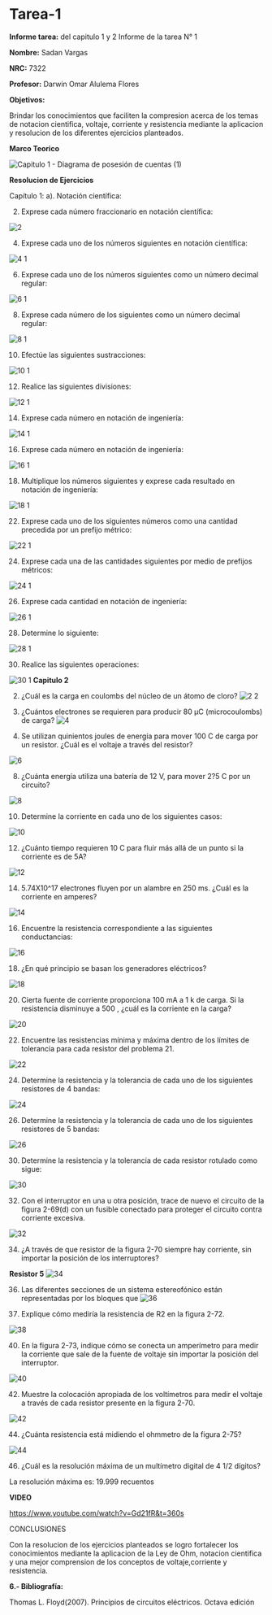    # Tarea-1
**Informe tarea:** del capitulo 1 y 2 Informe de la tarea N° 1

**Nombre:** Sadan Vargas

**NRC:** 7322

**Profesor:** Darwin Omar Alulema Flores

**Objetivos:**

Brindar los conocimientos que faciliten la compresion acerca de los temas de notacion cientifica, voltaje, corriente y resistencia mediante la aplicacion y resolucion de los diferentes ejercicios planteados.

**Marco Teorico**

![Capitulo 1 - Diagrama de posesión de cuentas (1)](https://user-images.githubusercontent.com/106253679/170405885-c301938f-ddde-408c-836e-364e062de453.png)

**Resolucion de Ejercicios**


Capítulo 1:
a). Notación científica:

2. Exprese cada número fraccionario en notación científica: 

 ![2](https://user-images.githubusercontent.com/106253679/170389417-ab4aaedc-705a-4b32-b05c-86c1a5091993.png)

4. Exprese cada uno de los números siguientes en notación científica:

 ![4 1](https://user-images.githubusercontent.com/106253679/170389468-940d58bc-d259-405a-bd42-5d547c15cdc8.png)

6. Exprese cada uno de los números siguientes como un número decimal regular:
 
![6 1](https://user-images.githubusercontent.com/106253679/170390222-a540597d-9ee8-4cbf-a98d-54456d3a590c.png)

8. Exprese cada número de los siguientes como un número decimal regular:
 
![8 1](https://user-images.githubusercontent.com/106253679/170390224-01aad6a0-19c1-46f1-89c0-3d1d0c026f9b.png)

10. Efectúe las siguientes sustracciones:

![10 1](https://user-images.githubusercontent.com/106253679/170390225-3405e461-8a44-496c-9ffc-9f0f2335d326.png)

12. Realice las siguientes divisiones:

![12 1](https://user-images.githubusercontent.com/106253679/170390226-b028163d-14f4-415a-a7b4-d7caf6919fd4.png)

14. Exprese cada número en notación de ingeniería:

![14 1](https://user-images.githubusercontent.com/106253679/170390227-634d5542-42a7-44fa-9e5e-75c2830073ab.png)

16. Exprese cada número en notación de ingeniería:

![16 1](https://user-images.githubusercontent.com/106253679/170390228-f6fd4682-a3e1-427a-aa45-29cc4a521f81.png)

18. Multiplique los números siguientes y exprese cada resultado en notación de ingeniería:

![18 1](https://user-images.githubusercontent.com/106253679/170390229-39fd175d-6295-473c-947c-ea8cf5a363f6.png)

22. Exprese cada uno de los siguientes números como una cantidad precedida por un prefijo métrico:

![22 1](https://user-images.githubusercontent.com/106253679/170390230-ffb233ba-35ce-433a-bf5a-327e495f2f4d.png)

24. Exprese cada una de las cantidades siguientes por medio de prefijos métricos:

![24 1](https://user-images.githubusercontent.com/106253679/170390255-4ff9c0b8-0c1f-4fb8-a94b-247bb8aee7d2.png)

 26. Exprese cada cantidad en notación de ingeniería:

![26 1](https://user-images.githubusercontent.com/106253679/170390258-ee083326-4773-4cb7-bfd0-c1116aeca1e6.png)

 28. Determine lo siguiente:

![28 1](https://user-images.githubusercontent.com/106253679/170390259-5dd91895-fd30-42fa-b18e-a2ae5840c000.png)

 30. Realice las siguientes operaciones:

![30 1](https://user-images.githubusercontent.com/106253679/170390260-965e978e-505e-43af-bde5-d059ecb018f9.png)
**Capitulo 2**

2. ¿Cuál es la carga en coulombs del núcleo de un átomo de cloro?
![2 2](https://user-images.githubusercontent.com/106253679/170397435-8a2fe660-778a-4811-ac3e-02465ceb5e2c.png)

4. ¿Cuántos electrones se requieren para producir 80 µC  (microcoulombs) de carga?
![4](https://user-images.githubusercontent.com/106253679/170397436-9f5b2612-496a-4932-9987-c8677e83858c.png)

6. Se utilizan quinientos joules de energía para mover 100 C de carga por un resistor. ¿Cuál es el voltaje a través del resistor?

![6](https://user-images.githubusercontent.com/106253679/170397438-a7761243-dece-46b3-8f00-024439110bb8.png)

8. ¿Cuánta energía utiliza una batería de 12 V, para mover 2?5 C por un circuito?

![8](https://user-images.githubusercontent.com/106253679/170397441-9d492d01-8287-4cdc-b206-3375a5e69dbc.png)

10. Determine la corriente en cada uno de los siguientes casos:

![10](https://user-images.githubusercontent.com/106253679/170397444-5e396494-a8ab-4300-b41d-7934bef5bd7c.png)

12. ¿Cuánto tiempo requieren 10 C para fluir más allá de un punto si la corriente es de 5A?

![12](https://user-images.githubusercontent.com/106253679/170397446-403f6c30-33a1-485d-b01b-9cc5dd6aeb8b.png)

14. 5.74X10^17 electrones fluyen por un alambre en 250 ms. ¿Cuál es la corriente en
amperes?

![14](https://user-images.githubusercontent.com/106253679/170397448-f7323930-1fcf-433e-8ac1-6c106e9456cb.png)

16. Encuentre la resistencia correspondiente a las siguientes conductancias:  

![16](https://user-images.githubusercontent.com/106253679/170397449-0748f847-a91c-490e-bc06-ae4796db38ed.png)

18. ¿En qué principio se basan los generadores eléctricos?

![18](https://user-images.githubusercontent.com/106253679/170397450-243da2e2-dca0-4a5f-9e21-f862f513fe01.png)

20. Cierta fuente de corriente proporciona 100 mA a 1 k de carga. Si la resistencia disminuye a 500 , ¿cuál es la corriente en la carga?

![20](https://user-images.githubusercontent.com/106253679/170397452-718cd71d-9901-4795-b956-356c291a95b2.png)

22. Encuentre las resistencias mínima y máxima dentro de los límites de tolerancia para
cada resistor del problema 21.

![22](https://user-images.githubusercontent.com/106253679/170397453-e4bab42a-319d-428f-aa02-764238ee5376.png)

24. Determine la resistencia y la tolerancia de cada uno de los siguientes resistores de 4
bandas:

![24](https://user-images.githubusercontent.com/106253679/170397454-dc7716c0-d24f-4938-bf63-a7a411cadb1a.png)

26. Determine la resistencia y la tolerancia de cada uno de los siguientes resistores de 5
bandas:

![26](https://user-images.githubusercontent.com/106253679/170397456-deb8e328-c028-4ade-9e80-89a51acb702b.png)

30. Determine la resistencia y la tolerancia de cada resistor rotulado como sigue:

![30](https://user-images.githubusercontent.com/106253679/170397457-0d1e982e-f376-4695-96eb-bc0ffadd45a7.png)

32. Con el interruptor en una u otra posición, trace de nuevo el circuito de la figura 2-69(d) con un fusible conectado para proteger el circuito contra corriente excesiva.

![32](https://user-images.githubusercontent.com/106253679/170397460-1a54a2c5-cad5-4569-9d63-5dca20fdba07.png)

34. ¿A través de que resistor de la figura 2-70 siempre hay corriente, sin importar la posición de los interruptores?

**Resistor 5** 
![34](https://user-images.githubusercontent.com/106253679/170397461-da47133c-0907-4ad3-b3c6-2e0bc5059c8d.png)

36. Las diferentes secciones de un sistema estereofónico están representadas por los bloques que
![36](https://user-images.githubusercontent.com/106253679/170397463-60859c91-d465-479e-8bcf-8be174a5e78a.png)

38. Explique cómo mediría la resistencia de R2 en la figura 2-72.

![38](https://user-images.githubusercontent.com/106253679/170397466-8528b843-119a-4f60-b6dd-c79e52f70658.png)

40. En la figura 2-73, indique cómo se conecta un amperímetro para medir la corriente que sale de la fuente de voltaje sin importar la posición del interruptor.

![40](https://user-images.githubusercontent.com/106253679/170397468-046b2b00-4a1f-4f09-af6a-38f84e59002f.png)

42. Muestre la colocación apropiada de los voltímetros para medir el voltaje a través de cada resistor presente en la figura 2-70.

![42](https://user-images.githubusercontent.com/106253679/170397469-c009a102-3cdf-45c6-a086-f1f0973be3dd.png)

44. ¿Cuánta resistencia está midiendo el ohmmetro de la figura 2-75?

![44](https://user-images.githubusercontent.com/106253679/170397471-ca66f61e-2bbc-4ad3-83fc-585de3464f7f.png)

46. ¿Cuál es la resolución máxima de un multímetro digital de 4 1/2 dígitos?

La resolución máxima es: 19.999 recuentos

**VIDEO**

https://www.youtube.com/watch?v=Gd21fR&t=360s

CONCLUSIONES

Con la resolucion de los ejercicios planteados se logro fortalecer los conocimientos mediante la aplicacion de la Ley de Ohm, notacion cientifica y una mejor comprension de los conceptos de voltaje,corriente y resistencia.

**6.- Bibliografía:**

Thomas L. Floyd(2007). Principios de circuitos eléctricos. Octava edición
